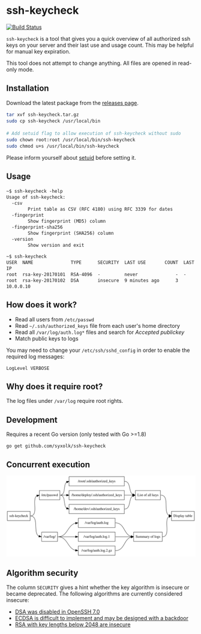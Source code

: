 # ssh-keycheck

[![Build Status](https://travis-ci.org/syxolk/ssh-keycheck.svg?branch=master)](https://travis-ci.org/syxolk/ssh-keycheck)

`ssh-keycheck` is a tool that gives you a quick overview of all authorized
ssh keys on your server and their last use and usage count. This may be
helpful for manual key expiration.

This tool does not attempt to change anything. All files are opened in read-only
mode.

## Installation

Download the latest package from the [releases page](https://github.com/syxolk/ssh-keycheck/releases).

```sh
tar xvf ssh-keycheck.tar.gz
sudo cp ssh-keycheck /usr/local/bin

# Add setuid flag to allow execution of ssh-keycheck without sudo
sudo chown root:root /usr/local/bin/ssh-keycheck
sudo chmod u+s /usr/local/bin/ssh-keycheck
```

Please inform yourself about [setuid](https://en.wikipedia.org/wiki/Setuid) before setting it.

## Usage

```
~$ ssh-keycheck -help
Usage of ssh-keycheck:
  -csv
        Print table as CSV (RFC 4180) using RFC 3339 for dates
  -fingerprint
        Show fingerprint (MD5) column
  -fingerprint-sha256
        Show fingerprint (SHA256) column
  -version
        Show version and exit
```

```
~$ ssh-keycheck
USER  NAME              TYPE      SECURITY  LAST USE       COUNT  LAST IP
root  rsa-key-20170101  RSA-4096  -         never              -  -
root  rsa-key-20170102  DSA       insecure  9 minutes ago      3  10.0.0.10
```

## How does it work?
- Read all users from `/etc/passwd`
- Read `~/.ssh/authorized_keys` file from each user's home directory
- Read all `/var/log/auth.log*` files and search for *Accepted publickey*
- Match public keys to logs

You may need to change your `/etc/ssh/sshd_config` in order to enable the
required log messages:
```
LogLevel VERBOSE
```

## Why does it require root?
The log files under `/var/log` require root rights.

## Development
Requires a recent Go version (only tested with Go >=1.8)

```
go get github.com/syxolk/ssh-keycheck
```

## Concurrent execution

![execution graph](./docs/execution.svg)

## Algorithm security

The column `SECURITY` gives a hint whether the key algorithm is
insecure or became deprecated. The following algorithms are currently
considered insecure:

- [DSA was disabled in OpenSSH 7.0](https://www.gentoo.org/support/news-items/2015-08-13-openssh-weak-keys.html)
- [ECDSA is difficult to implement and may be designed with a backdoor](https://wiki.archlinux.org/index.php/SSH_keys#ECDSA)
- [RSA with key lengths below 2048 are insecure](https://www.keylength.com/en/4/)
